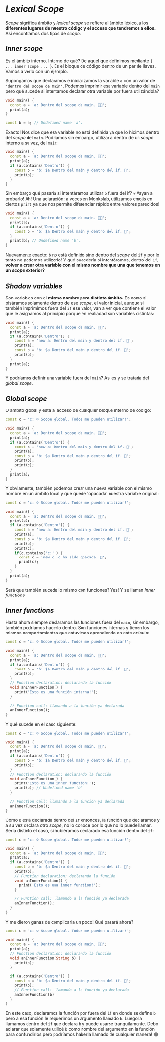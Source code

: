 # _Lexical Scope_

_Scope_ significa ámbito y _lexical scope_ se refiere al ámbito léxico, a los __diferentes lugares de nuestro código y el acceso que tendremos a ellos.__ Así encontramos dos tipos de _scope_.

## _Inner scope_

Es el ámbito interno. Interno de qué? De aquel que definimos mediante `{ ... inner scope ... }`. Es el bloque de código dentro de un par de llaves. Vamos a verlo con un ejemplo.

Supongamos que declaramos e inicializamos la variable `a` con un valor de `'dentro del scope de main'`. Podemos imprimir esa variable dentro del `main` pero qué sucede si intentamos declarar otra variable por fuera utilizándola?

```dart
void main() {
  const a = 'a: Dentro del scope de main. 💃🏼';
  print(a);
}

const b = a; // Undefined name 'a'.
```

Exacto! Nos dice que esa variable no está definida ya que lo hicimos dentro del _scope_ del `main`. Podríamos sin embargo, utilizarla dentro de un _scope_ interno a su vez, del `main`:

```dart
void main() {
  const a = 'a: Dentro del scope de main. 💃🏼';
  print(a);
  if (a.contains('Dentro')) {
    const b = 'b: $a Dentro del main y dentro del if. 🍉';
    print(b);
  }
}
```

Sin embargo qué pasaría si intentáramos utilizar `b` fuera del if? 💀 Vayan a probarlo! Ah! Una aclaración: a veces en Monkslab, utilizamos emojis en ciertos `print` ya que nos permite diferenciar rápido entre valores parecidos!

```dart
void main() {
  const a = 'a: Dentro del scope de main. 💃🏼';
  print(a);
  if (a.contains('Dentro')) {
    const b = 'b: $a Dentro del main y dentro del if. 🍉';
  }
  print(b); // Undefined name 'b'.
}
```

Nuevamente exacto: `b` no está definido sino dentro del _scope_ del `if` y por lo tanto no podemos utilizarlo! Y qué sucedería si intentáramos, dentro del `if`, __volver a crear otra variable con el mismo nombre que una que tenemos en un _scope_ exterior?__

## _Shadow variables_

Son variables con el __mismo nombre pero distinto ámbito.__ Es como si pisáramos solamente dentro de ese _scope_, el valor inicial, aunque si también imprimimos fuera del `if` ese valor, van a ver que contiene el valor que le asignamos al principio porque en realiadad son variables distintas:

```dart
void main() {
  const a = 'a: Dentro del scope de main. 💃🏼';
  print(a);
  if (a.contains('Dentro')) {
    const a = 'new a: Dentro del main y dentro del if. 🚧';
    print(a);
    const b = 'b: $a Dentro del main y dentro del if. 🍉';
    print(b);
  }
  print(a);
}
```

Y podríamos definir una variable fuera del `main`? Así es y se trataría del _global scope_.

## _Global scope_

O ámbito global y está al acceso de cualquier bloque interno de código:

```dart
const c = 'c: ☺️ Scope global. Todos me pueden utilizar!';

void main() {
  const a = 'a: Dentro del scope de main. 💃🏼';
  print(a);
  if (a.contains('Dentro')) {
    const a = 'new a: Dentro del main y dentro del if. 🚧';
    print(a);
    const b = 'b: $a Dentro del main y dentro del if. 🍉';
    print(b);
    print(c);
  }
  print(a);
}
```

Y obviamente, también podemos crear una nueva variable con el mismo nombre en un ámbito local y que quede 'opacada' nuestra variable original:

```dart
const c = 'c: ☺️ Scope global. Todos me pueden utilizar!';

void main() {
  const a = 'a: Dentro del scope de main. 💃🏼';
  print(a);
  if (a.contains('Dentro')) {
    const a = 'new a: Dentro del main y dentro del if. 🚧';
    print(a);
    const b = 'b: $a Dentro del main y dentro del if. 🍉';
    print(b);
    print(c);
    if(c.contains('c:')) {
      const c = 'new c: c ha sido opacada. 👤';
      print(c);
    }
  }
  print(a);
}
```

Será que también sucede lo mismo con funciones? Yes! Y se llaman _Inner functions_

## _Inner functions_

Hasta ahora siempre declaramos las funciones fuera del `main`, sin embargo, también podríamos hacerlo dentro. Son funciones internas  y tienen los mismos comportamientos que estuvimos aprendiendo en este artículo:

```dart
const c = 'c: ☺️ Scope global. Todos me pueden utilizar!';

void main() {
  const a = 'a: Dentro del scope de main. 💃🏼';
  print(a);
  if (a.contains('Dentro')) {
    const b = 'b: $a Dentro del main y dentro del if. 🍉';
    print(b);
  }
  // Function declaration: declarando la función
  void anInnerFunction() {
    print('Esto es una función interna!');
  }

  // Function call: llamando a la función ya declarada
  anInnerFunction();
}
```

Y qué sucede en el caso siguiente:

```dart
const c = 'c: ☺️ Scope global. Todos me pueden utilizar!';

void main() {
  const a = 'a: Dentro del scope de main. 💃🏼';
  print(a);
  if (a.contains('Dentro')) {
    const b = 'b: $a Dentro del main y dentro del if. 🍉';
    print(b);
  }
  // Function declaration: declarando la función
  void anInnerFunction() {
    print('Esto es una inner function!');
    print(b); // Undefined name 'b'
  }

  // Function call: llamando a la función ya declarada
  anInnerFunction();
}
```

Como `b` está declarada dentro del `if` entonces, la función que declaramos y a su vez declara otro _scope_, no lo conoce por lo que no lo puede llamar. Sería distinto el caso, si hubiéramos declarado esa función dentro del `if`:

```dart
const c = 'c: ☺️ Scope global. Todos me pueden utilizar!';

void main() {
  const a = 'a: Dentro del scope de main. 💃🏼';
  print(a);
  if (a.contains('Dentro')) {
    const b = 'b: $a Dentro del main y dentro del if. 🍉';
    print(b);
    // Function declaration: declarando la función
    void anInnerFunction() {
      print('Esto es una inner function!');
    }

    // Function call: llamando a la función ya declarada
    anInnerFunction();
  }
}
```

Y me dieron ganas de complicarla un poco! Qué pasará ahora?

```dart
const c = 'c: ☺️ Scope global. Todos me pueden utilizar!';

void main() {
  const a = 'a: Dentro del scope de main. 💃🏼';
  print(a);
  // Function declaration: declarando la función
  void anInnerFunction(String b) {
    print(b);
  }

  if (a.contains('Dentro')) {
    const b = 'b: $a Dentro del main y dentro del if. 🍉';
    print(b);
    // Function call: llamando a la función ya declarada
    anInnerFunction(b);
  }
}
```

En este caso, declaramos la función por fuera del `if` en donde se define `b` pero a esa función le requerimos un argumento llamado `b`. Luego la llamamos dentro del `if` que declara `b` y puede usarse tranquilamente. Debo aclarar que solamente utilicé `b` como nombre del argumento en la función para confundirlos pero podríamos haberla llamado de cualquier manera! 😂
